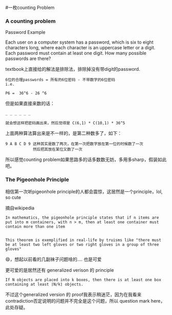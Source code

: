 #一枚counting Problem

### A counting problem

Password Example


Each user on a computer system has a password, which is six to eight characters long, where each character is an uppercase letter or a digit. Each password must contain at least one digit. How many possible passwords are there?


textbook上直接给的解法是排除法，排除掉没有带digit的password.


```
6位的合理passwords = 所有的6位密码 - 不带数字的6位密码
i.e.

P6 =  36^6 - 26 ^6

```

但是如果直接来数的话：


```
_ _ _ _ _ _

就会想这样把密码画出来，然后觉得是 C(6,1) * C(10,1) * 36^5

```

上面两种算法算出来是不一样的，是第二种数多了，如下：


```
9 A B C D 9 这种其实是数了两次，在第一次把数字放在第一位的时候数了一次
			然后把其放在某位又数了一次

```

所以感觉counting problem如果思路多的话多数数无妨，多用多sharp，假装如此吧。


### The Pigeonhole Principle

相信第一次听pigeonhole principle的人都会震惊，这居然是一个principle，lol, so cute

摘自wikipedia

```
In mathematics, the pigeonhole principle states that if n items are put into m containers, with n > m, then at least one container must contain more than one item


This theorem is exemplified in real-life by truisms like "there must be at least two left gloves or two right gloves in a group of three gloves"
```

😄，想起以前看的几副袜子问题啥的.... 也是可爱

更可爱的是居然还有 generalized verison 的 principle


```
If N objects are placed into k boxes, then there is at least one box containing at least ⌈N/k⌉ objects.

```
不过这个generalized version 的 proof我表示稍迷茫，因为在我看来contradiction否定说明的问题并不完全是这个问题，所以 question mark here，此处存疑。





